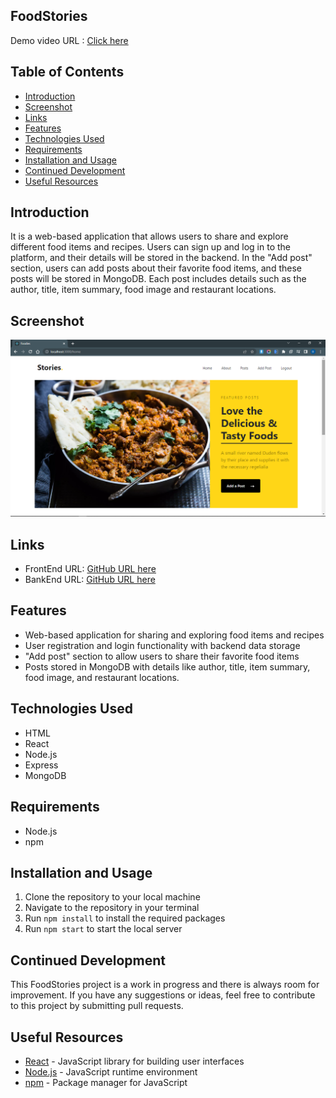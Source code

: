 ## FoodStories
Demo video URL : [Click here](https://drive.google.com/file/d/1YzcxI8Q9PR_mNES_XRWtsIsMVc0-Tk5b/view?usp=sharing)

## Table of Contents
- [Introduction](#Introduction)
- [Screenshot](#Screenshot)
- [Links](#links)
- [Features](#Features)
- [Technologies Used](#Technologies-Used)
- [Requirements](#Requirements)
- [Installation and Usage](#Installation-and-Usage)
- [Continued Development](#Continued-Development)
- [Useful Resources](#Useful-Resources)

## Introduction
It is a web-based application that allows users to share and explore different food items and recipes. Users can sign up and log in to the platform, and their details will be stored in the backend. In the "Add post" section, users can add posts about their favorite food items, and these posts will be stored in MongoDB. Each post includes details such as the author, title, item summary, food image and restaurant locations.

## Screenshot
[![Demo Video](https://raw.githubusercontent.com/darskp/foodie_backend/main/Image-screenshot.png)](https://drive.google.com/file/d/1YzcxI8Q9PR_mNES_XRWtsIsMVc0-Tk5b/view?usp=sharing)

## Links
- FrontEnd URL: [GitHub URL here](https://github.com/darskp/foodie_frontend)
- BankEnd URL: [GitHub URL here](https://github.com/darskp/foodie_backend)

## Features
- Web-based application for sharing and exploring food items and recipes
- User registration and login functionality with backend data storage
- "Add post" section to allow users to share their favorite food items
- Posts stored in MongoDB with details like author, title, item summary, food image, and restaurant locations.

## Technologies Used
- HTML
- React
- Node.js
- Express
- MongoDB

## Requirements
- Node.js
- npm

## Installation and Usage
1. Clone the repository to your local machine
2. Navigate to the repository in your terminal
3. Run `npm install` to install the required packages
4. Run `npm start` to start the local server

## Continued Development
This FoodStories project is a work in progress and there is always room for improvement. If you have any suggestions or ideas, feel free to contribute to this project by submitting pull requests.

## Useful Resources
- [React](https://reactjs.org/) - JavaScript library for building user interfaces
- [Node.js](https://nodejs.org/) - JavaScript runtime environment
- [npm](https://www.npmjs.com/) - Package manager for JavaScript
